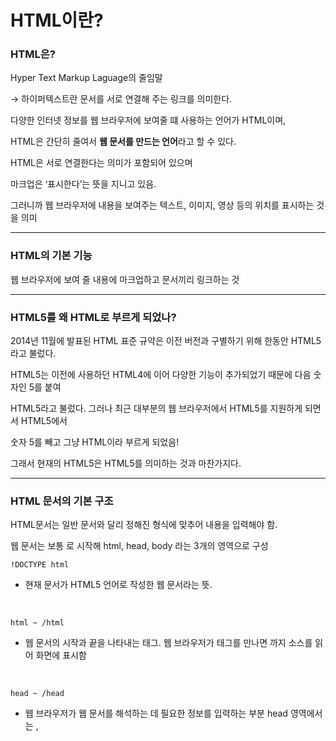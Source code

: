# HTML이란?

### HTML은?

Hyper Text Markup Laguage의 줄임말

→ 하이퍼텍스트란 문서를 서로 연결해 주는 링크를 의미한다.

다양한 인터넷 정보를 웹 브라우저에 보여줄 떄 사용하는 언어가 HTML이며,

HTML은 간단히 줄여서 **웹 문서를 만드는 언어**라고 할 수 있다.

HTML은 서로 연결한다는 의미가 포함되어 있으며

마크업은 ‘표시한다’는 뜻을 지니고 있음.

그러니까 웹 브라우저에 내용을 보여주는 텍스트, 이미지, 영상 등의 위치를 표시하는 것을 의미

---

### HTML의 기본 기능

웹 브라우저에 보여 줄 내용에 마크업하고 문서끼리 링크하는 것

---

### HTML5를 왜 HTML로 부르게 되었나?

2014년 11월에 발표된 HTML 표준 규약은 이전 버전과 구별하기 위해 한동안 HTML5라고 불렀다.

HTML5는 이전에 사용하던 HTML4에 이어 다양한 기능이 추가되었기 때문에 다음 숫자인 5를 붙여

HTML5라고 불렀다. 그러나 최근 대부분의 웹 브라우저에서 HTML5를 지원하게 되면서 HTML5에서

숫자 5를 빼고 그냥 HTML이라 부르게 되었음!

그래서 현재의 HTML5은 HTML5를 의미하는 것과 마찬가지다.

---

### HTML 문서의 기본 구조

HTML문서는 일반 문서와 달리 정해진 형식에 맞추어 내용을 입력해야 함.

웹 문서는 보통  <!DOCTYPE html>로 시작해 html, head, body 라는 3개의 영역으로 구성   

    !DOCTYPE html   
- 현재 문서가 HTML5 언어로 작성한 웹 문서라는 뜻.
<br>

    html ~ /html
- 웹 문서의 시작과 끝을 나타내는 태그.   웹 브라우저가 <html>태그를 만나면 </html>까지 소스를 읽어 화면에 표시함
<br>

    head ~ /head
- 웹 브라우저가 웹 문서를 해석하는 데 필요한 정보를 입력하는 부분    head 영역에서는 <meta>,<title>이 주로 많이 쓰임
<br>

---

### 문자 세트를 비롯해 문서 정보가 들어있는 <meta>태그

- 흔히 메타 정보라고 하면 ‘데이터에 관한 데이터’를 말함.
  
- <meta>태그는 웹 브라우저에는 보이지 않지만 웹 문서와 관련된 정보를 지정할때 사용
 
- <meta>태그의 가장 중요한 역할은 화면에 글자를 표시할 때 어떤 인코딩을 사용할지 지정하는 것
  
-     <mate charset=”UTF-8”>
    

### body ~ /body
- 실제로 웹 브라우저 화면에 나타나는 내용.
  
  대부분의 html 태그는 <body>태그 안에 들어 있음

---
<br><br>

# 시맨틱 태그란?

### 네비게이션 영역 <nav> 태그

- nav 태그는 같은 웹 문서 안에서 다른 위치로 연결하거나 다른 웹 문서로 연결하는 링크를 만듬.
  
- nav 태그는 웹 문서의 위치에 영향을 받지 않으므로 헤더나 푸터,

  사이드바 안에 포함할 수도 있고 독립해서 사용할 수도 있음!
  
- 그리고 웹 문서에서 nav 태그를 여러 개 사용할 경우,

  각각 id 속성을 지정하면 내비게이션마다 다른 스타일을 적용할 수 있다.
    
- header 태그 안에 nav 태그를 사용함

---

### 핵심 콘텐츠를 담는 <main> 태그

- main 태그는 웹 문서에서 핵심이 되는 내용을 넣는다. 또한 main 태그는 1개만 사용되어야 하며
    
    article, section, header, nav, footer태그의 자손 요소가 되면 안된다.
    

---

### 독립적인 콘텐츠를 담는 <article> 태그

- 아티클의 사전적 의미 : 신문이나 잡지의 기사처럼 웹에서 실제로 보여주고 싶은 내용을 넣음
  
- ex )블로그의 포스트나 뉴스 사이트의 기사처럼 독립된 웹 콘텐츠 항목을 말함
  
- 문서 안에서 여러개의 article태그를 사용 가능 하며 이 안에 section태그를 넣을 수 있음

---

### 콘텐츠 영역을 나타내는 section 태그

- section은 웹 문서에서 콘텐츠 영역을 나타낸다.

- 섹션태그는 아티클태그와 비슷해 보이지만 섹션 태그는 몇 개의 콘텐츠를 묶는 용도로 사용하고
  
- 아티클태그는 블로그의 포스트처럼 독립된 콘텐츠로 사용함.
  
- 단순히 스타일을 적용하려고 콘텐츠를 묶으려면 섹션(section)태그 대신
        
  디브(div) 태그를 사용
        

---

### 사이드 바 영역을 나타내는 aside 태그

- 본문 내용 외에 왼쪽이나 오른쪽, 혹은 아래 쪽에 사이드 바를 만들때 사용
  
- 보통 웹 사이트에서 사이드바는 필수 요소가 아니므로 필요할 경우에만 사용

---

### 푸터 영역을 나타내는 footer 태그

- 웹 문서에서 맨 아래쪽에 있는 푸터 영역을 만듬.
  
- 푸터에는 사이트 제작 정보나 저작권 정보, 연락처 등을 넣음
  
- 또한 푸터 영역에는 헤더 태그를 비롯하여 섹션,아티클 태그 등
  
  다른 시맨틱 태그를 모두 사용할 수 있음
    

---

### 여러 소스를 묶는 div 태그

- html의 헤더, 섹션과 같은 시맨틱 태그가 나오기 전 헤더나 내비게이션, 푸터 등 구별할 때
    
    div태그를 사용하였음. 아직도 문서 구조를 만들 때 div태그를 많이 사용 한다.
    
- div : division의 줄임말
  
- div태그는 id나 class 속성을 사용해서 문서 구조를 만들거나 스타일을 적용할 떄 사용.
  
  즉 영역을 구별하거나 스타일로 문서를 꾸밀때 사용 된다!

---

